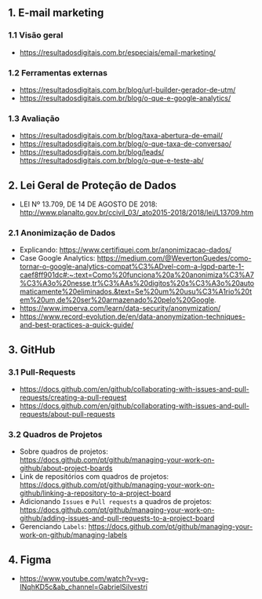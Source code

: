 ## 1. E-mail marketing


### 1.1 Visão geral

- https://resultadosdigitais.com.br/especiais/email-marketing/

### 1.2 Ferramentas externas

- https://resultadosdigitais.com.br/blog/url-builder-gerador-de-utm/
- https://resultadosdigitais.com.br/blog/o-que-e-google-analytics/

### 1.3 Avaliação

- https://resultadosdigitais.com.br/blog/taxa-abertura-de-email/
- https://resultadosdigitais.com.br/blog/o-que-taxa-de-conversao/
- https://resultadosdigitais.com.br/blog/leads/
https://resultadosdigitais.com.br/blog/o-que-e-teste-ab/


## 2. Lei Geral de Proteção de Dados

- LEI Nº 13.709, DE 14 DE AGOSTO DE 2018: http://www.planalto.gov.br/ccivil_03/_ato2015-2018/2018/lei/L13709.htm

### 2.1 Anonimização de Dados

- Explicando: https://www.certifiquei.com.br/anonimizacao-dados/
- Case Google Analytics: https://medium.com/@WevertonGuedes/como-tornar-o-google-analytics-compat%C3%ADvel-com-a-lgpd-parte-1-caef8ff901dc#:~:text=Como%20funciona%20a%20anonimiza%C3%A7%C3%A3o%20nesse,tr%C3%AAs%20digitos%20s%C3%A3o%20automaticamente%20eliminados.&text=Se%20um%20usu%C3%A1rio%20tem%20um,de%20ser%20armazenado%20pelo%20Google.
- https://www.imperva.com/learn/data-security/anonymization/
- https://www.record-evolution.de/en/data-anonymization-techniques-and-best-practices-a-quick-guide/

## 3. GitHub

### 3.1 Pull-Requests

- https://docs.github.com/en/github/collaborating-with-issues-and-pull-requests/creating-a-pull-request
- https://docs.github.com/en/github/collaborating-with-issues-and-pull-requests/about-pull-requests

### 3.2 Quadros de Projetos

- Sobre quadros de projetos: https://docs.github.com/pt/github/managing-your-work-on-github/about-project-boards
- Link de repositórios com quadros de projetos: https://docs.github.com/pt/github/managing-your-work-on-github/linking-a-repository-to-a-project-board
- Adicionando `Issues` e `Pull requests` a quadros de projetos: https://docs.github.com/pt/github/managing-your-work-on-github/adding-issues-and-pull-requests-to-a-project-board
- Gerenciando `Labels`: https://docs.github.com/pt/github/managing-your-work-on-github/managing-labels

## 4. Figma

- https://www.youtube.com/watch?v=vg-INqhKD5c&ab_channel=GabrielSilvestri

